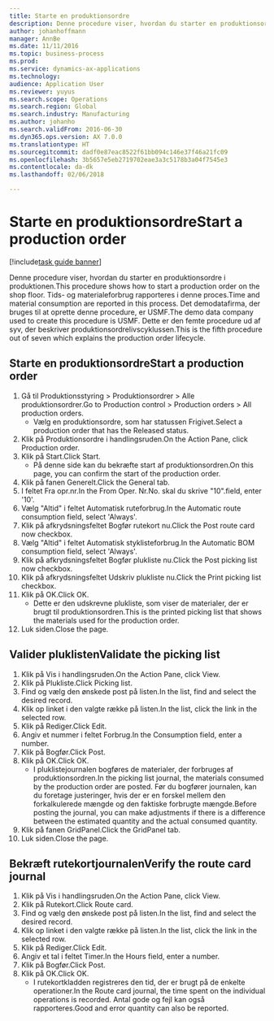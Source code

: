 ```yaml
---
title: Starte en produktionsordre
description: Denne procedure viser, hvordan du starter en produktionsordre i produktionen.
author: johanhoffmann
manager: AnnBe
ms.date: 11/11/2016
ms.topic: business-process
ms.prod: 
ms.service: dynamics-ax-applications
ms.technology: 
audience: Application User
ms.reviewer: yuyus
ms.search.scope: Operations
ms.search.region: Global
ms.search.industry: Manufacturing
ms.author: johanho
ms.search.validFrom: 2016-06-30
ms.dyn365.ops.version: AX 7.0.0
ms.translationtype: HT
ms.sourcegitcommit: dadf0e87eac8522f61bb094c146e37f46a21fc09
ms.openlocfilehash: 3b5657e5eb2719702eae3a3c5178b3a04f7545e3
ms.contentlocale: da-dk
ms.lasthandoff: 02/06/2018

---
```

# <a name="start-a-production-order"></a><span data-ttu-id="cd6cf-103">Starte en produktionsordre</span><span class="sxs-lookup"><span data-stu-id="cd6cf-103">Start a production order</span></span>

[!include[task guide banner](../../includes/task-guide-banner.md)]

<span data-ttu-id="cd6cf-104">Denne procedure viser, hvordan du starter en produktionsordre i produktionen.</span><span class="sxs-lookup"><span data-stu-id="cd6cf-104">This procedure shows how to start a production order on the shop floor.</span></span> <span data-ttu-id="cd6cf-105">Tids- og materialeforbrug rapporteres i denne proces.</span><span class="sxs-lookup"><span data-stu-id="cd6cf-105">Time and material consumption are reported in this process.</span></span> <span data-ttu-id="cd6cf-106">Det demodatafirma, der bruges til at oprette denne procedure, er USMF.</span><span class="sxs-lookup"><span data-stu-id="cd6cf-106">The demo data company used to create this procedure is USMF.</span></span> <span data-ttu-id="cd6cf-107">Dette er den femte procedure ud af syv, der beskriver produktionsordrelivscyklussen.</span><span class="sxs-lookup"><span data-stu-id="cd6cf-107">This is the fifth procedure out of seven which explains the production order lifecycle.</span></span>


## <a name="start-a-production-order"></a><span data-ttu-id="cd6cf-108">Starte en produktionsordre</span><span class="sxs-lookup"><span data-stu-id="cd6cf-108">Start a production order</span></span>
1. <span data-ttu-id="cd6cf-109">Gå til Produktionsstyring > Produktionsordrer > Alle produktionsordrer.</span><span class="sxs-lookup"><span data-stu-id="cd6cf-109">Go to Production control > Production orders > All production orders.</span></span>
    * <span data-ttu-id="cd6cf-110">Vælg en produktionsordre, som har statussen Frigivet.</span><span class="sxs-lookup"><span data-stu-id="cd6cf-110">Select a production order that has the Released status.</span></span>  
2. <span data-ttu-id="cd6cf-111">Klik på Produktionsordre i handlingsruden.</span><span class="sxs-lookup"><span data-stu-id="cd6cf-111">On the Action Pane, click Production order.</span></span>
3. <span data-ttu-id="cd6cf-112">Klik på Start.</span><span class="sxs-lookup"><span data-stu-id="cd6cf-112">Click Start.</span></span>
    * <span data-ttu-id="cd6cf-113">På denne side kan du bekræfte start af produktionsordren.</span><span class="sxs-lookup"><span data-stu-id="cd6cf-113">On this page, you can confirm the start of the production order.</span></span>  
4. <span data-ttu-id="cd6cf-114">Klik på fanen Generelt.</span><span class="sxs-lookup"><span data-stu-id="cd6cf-114">Click the General tab.</span></span>
5. <span data-ttu-id="cd6cf-115">I feltet Fra opr.nr.</span><span class="sxs-lookup"><span data-stu-id="cd6cf-115">In the From Oper.</span></span> <span data-ttu-id="cd6cf-116">Nr.</span><span class="sxs-lookup"><span data-stu-id="cd6cf-116">No.</span></span> <span data-ttu-id="cd6cf-117">skal du skrive "10".</span><span class="sxs-lookup"><span data-stu-id="cd6cf-117">field, enter '10'.</span></span>
6. <span data-ttu-id="cd6cf-118">Vælg "Altid" i feltet Automatisk ruteforbrug.</span><span class="sxs-lookup"><span data-stu-id="cd6cf-118">In the Automatic route consumption field, select 'Always'.</span></span>
7. <span data-ttu-id="cd6cf-119">Klik på afkrydsningsfeltet Bogfør rutekort nu.</span><span class="sxs-lookup"><span data-stu-id="cd6cf-119">Click the Post route card now checkbox.</span></span>
8. <span data-ttu-id="cd6cf-120">Vælg "Altid" i feltet Automatisk styklisteforbrug.</span><span class="sxs-lookup"><span data-stu-id="cd6cf-120">In the Automatic BOM consumption field, select 'Always'.</span></span>
9. <span data-ttu-id="cd6cf-121">Klik på afkrydsningsfeltet Bogfør plukliste nu.</span><span class="sxs-lookup"><span data-stu-id="cd6cf-121">Click the Post picking list now checkbox.</span></span>
10. <span data-ttu-id="cd6cf-122">Klik på afkrydsningsfeltet Udskriv plukliste nu.</span><span class="sxs-lookup"><span data-stu-id="cd6cf-122">Click the Print picking list checkbox.</span></span>
11. <span data-ttu-id="cd6cf-123">Klik på OK.</span><span class="sxs-lookup"><span data-stu-id="cd6cf-123">Click OK.</span></span>
    * <span data-ttu-id="cd6cf-124">Dette er den udskrevne plukliste, som viser de materialer, der er brugt til produktionsordren.</span><span class="sxs-lookup"><span data-stu-id="cd6cf-124">This is the printed picking list that shows the materials used for the production order.</span></span>  
12. <span data-ttu-id="cd6cf-125">Luk siden.</span><span class="sxs-lookup"><span data-stu-id="cd6cf-125">Close the page.</span></span>

## <a name="validate-the-picking-list"></a><span data-ttu-id="cd6cf-126">Valider pluklisten</span><span class="sxs-lookup"><span data-stu-id="cd6cf-126">Validate the picking list</span></span>
1. <span data-ttu-id="cd6cf-127">Klik på Vis i handlingsruden.</span><span class="sxs-lookup"><span data-stu-id="cd6cf-127">On the Action Pane, click View.</span></span>
2. <span data-ttu-id="cd6cf-128">Klik på Plukliste.</span><span class="sxs-lookup"><span data-stu-id="cd6cf-128">Click Picking list.</span></span>
3. <span data-ttu-id="cd6cf-129">Find og vælg den ønskede post på listen.</span><span class="sxs-lookup"><span data-stu-id="cd6cf-129">In the list, find and select the desired record.</span></span>
4. <span data-ttu-id="cd6cf-130">Klik op linket i den valgte række på listen.</span><span class="sxs-lookup"><span data-stu-id="cd6cf-130">In the list, click the link in the selected row.</span></span>
5. <span data-ttu-id="cd6cf-131">Klik på Rediger.</span><span class="sxs-lookup"><span data-stu-id="cd6cf-131">Click Edit.</span></span>
6. <span data-ttu-id="cd6cf-132">Angiv et nummer i feltet Forbrug.</span><span class="sxs-lookup"><span data-stu-id="cd6cf-132">In the Consumption field, enter a number.</span></span>
7. <span data-ttu-id="cd6cf-133">Klik på Bogfør.</span><span class="sxs-lookup"><span data-stu-id="cd6cf-133">Click Post.</span></span>
8. <span data-ttu-id="cd6cf-134">Klik på OK.</span><span class="sxs-lookup"><span data-stu-id="cd6cf-134">Click OK.</span></span>
    * <span data-ttu-id="cd6cf-135">I pluklistejournalen bogføres de materialer, der forbruges af produktionsordren.</span><span class="sxs-lookup"><span data-stu-id="cd6cf-135">In the picking list journal, the materials consumed by the production order are posted.</span></span> <span data-ttu-id="cd6cf-136">Før du bogfører journalen, kan du foretage justeringer, hvis der er en forskel mellem den forkalkulerede mængde og den faktiske forbrugte mængde.</span><span class="sxs-lookup"><span data-stu-id="cd6cf-136">Before posting the journal, you can make adjustments if there is a difference between the estimated quantity and the actual consumed quantity.</span></span>  
9. <span data-ttu-id="cd6cf-137">Klik på fanen GridPanel.</span><span class="sxs-lookup"><span data-stu-id="cd6cf-137">Click the GridPanel tab.</span></span>
10. <span data-ttu-id="cd6cf-138">Luk siden.</span><span class="sxs-lookup"><span data-stu-id="cd6cf-138">Close the page.</span></span>

## <a name="verify-the-route-card-journal"></a><span data-ttu-id="cd6cf-139">Bekræft rutekortjournalen</span><span class="sxs-lookup"><span data-stu-id="cd6cf-139">Verify the route card journal</span></span>
1. <span data-ttu-id="cd6cf-140">Klik på Vis i handlingsruden.</span><span class="sxs-lookup"><span data-stu-id="cd6cf-140">On the Action Pane, click View.</span></span>
2. <span data-ttu-id="cd6cf-141">Klik på Rutekort.</span><span class="sxs-lookup"><span data-stu-id="cd6cf-141">Click Route card.</span></span>
3. <span data-ttu-id="cd6cf-142">Find og vælg den ønskede post på listen.</span><span class="sxs-lookup"><span data-stu-id="cd6cf-142">In the list, find and select the desired record.</span></span>
4. <span data-ttu-id="cd6cf-143">Klik op linket i den valgte række på listen.</span><span class="sxs-lookup"><span data-stu-id="cd6cf-143">In the list, click the link in the selected row.</span></span>
5. <span data-ttu-id="cd6cf-144">Klik på Rediger.</span><span class="sxs-lookup"><span data-stu-id="cd6cf-144">Click Edit.</span></span>
6. <span data-ttu-id="cd6cf-145">Angiv et tal i feltet Timer.</span><span class="sxs-lookup"><span data-stu-id="cd6cf-145">In the Hours field, enter a number.</span></span>
7. <span data-ttu-id="cd6cf-146">Klik på Bogfør.</span><span class="sxs-lookup"><span data-stu-id="cd6cf-146">Click Post.</span></span>
8. <span data-ttu-id="cd6cf-147">Klik på OK.</span><span class="sxs-lookup"><span data-stu-id="cd6cf-147">Click OK.</span></span>
    * <span data-ttu-id="cd6cf-148">I rutekortkladden registreres den tid, der er brugt på de enkelte operationer.</span><span class="sxs-lookup"><span data-stu-id="cd6cf-148">In the Route card journal, the time spent on the individual operations is recorded.</span></span> <span data-ttu-id="cd6cf-149">Antal gode og fejl kan også rapporteres.</span><span class="sxs-lookup"><span data-stu-id="cd6cf-149">Good and error quantity can also be reported.</span></span>  

